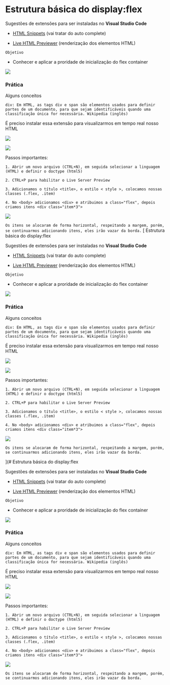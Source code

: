 # Estrutura básica do display:flex

Sugestões de extensões para ser instaladas no **Visual Studio Code**

* [HTML Snippets](https://marketplace.visualstudio.com/items?itemName=abusaidm.html-snippets) (vai tratar do auto complete)

* [Live HTML Previewer](https://marketplace.visualstudio.com/items?itemName=hdg.live-html-previewer) (renderização dos elementos HTML)

`Objetivo`

  * Conhecer e aplicar a proridade de inicialização do flex container

![](https://imgur.com/DHAFDFU.jpg)


### Prática

Alguns conceitos

    div: Em HTML, as tags div e span são elementos usados ​​para definir partes de um documento, para que sejam identificáveis ​​quando uma classificação única for necessária. Wikipedia (inglês)
    


É preciso instalar essa extensão para visualizarmos em tempo real nosso HTML

![](https://imgur.com/Bher8AI.jpg)

![](https://imgur.com/BWCB16j.jpg)

Passos importantes:

    1. Abrir um novo arquivo (CTRL+N), em seguida selecionar a linguagem (HTML) e definir o doctype (html5)
    
    2. CTRL+P para habilitar o Live Server Preview
    
    3. Adicionamos o título <title>, o estilo < style >, colocamos nossas classes (.flex, .item)
    
    4. No <body> adicionamos <div> e atribuimos a class="flex", depois criamos itens <div class="item*3">
    
  ![](https://imgur.com/uEuWags.jpg)
  
  `Os itens se alocaram de forma horizontal, respeitando a margem, porém, se continuarmos adicionando itens, eles irão vazar da borda.` [ Estrutura básica do display:flex

Sugestões de extensões para ser instaladas no **Visual Studio Code**

* [HTML Snippets](https://marketplace.visualstudio.com/items?itemName=abusaidm.html-snippets) (vai tratar do auto complete)

* [Live HTML Previewer](https://marketplace.visualstudio.com/items?itemName=hdg.live-html-previewer) (renderização dos elementos HTML)

`Objetivo`

  * Conhecer e aplicar a proridade de inicialização do flex container

![](https://imgur.com/DHAFDFU.jpg)


### Prática

Alguns conceitos

    div: Em HTML, as tags div e span são elementos usados ​​para definir partes de um documento, para que sejam identificáveis ​​quando uma classificação única for necessária. Wikipedia (inglês)
    


É preciso instalar essa extensão para visualizarmos em tempo real nosso HTML

![](https://imgur.com/Bher8AI.jpg)

![](https://imgur.com/BWCB16j.jpg)

Passos importantes:

    1. Abrir um novo arquivo (CTRL+N), em seguida selecionar a linguagem (HTML) e definir o doctype (html5)
    
    2. CTRL+P para habilitar o Live Server Preview
    
    3. Adicionamos o título <title>, o estilo < style >, colocamos nossas classes (.flex, .item)
    
    4. No <body> adicionamos <div> e atribuimos a class="flex", depois criamos itens <div class="item*3">
    
  ![](https://imgur.com/uEuWags.jpg)
  
  `Os itens se alocaram de forma horizontal, respeitando a margem, porém, se continuarmos adicionando itens, eles irão vazar da borda.` 
  
  
  ](# Estrutura básica do display:flex

Sugestões de extensões para ser instaladas no **Visual Studio Code**

* [HTML Snippets](https://marketplace.visualstudio.com/items?itemName=abusaidm.html-snippets) (vai tratar do auto complete)

* [Live HTML Previewer](https://marketplace.visualstudio.com/items?itemName=hdg.live-html-previewer) (renderização dos elementos HTML)

`Objetivo`

  * Conhecer e aplicar a proridade de inicialização do flex container

![](https://imgur.com/DHAFDFU.jpg)


### Prática

Alguns conceitos

    div: Em HTML, as tags div e span são elementos usados ​​para definir partes de um documento, para que sejam identificáveis ​​quando uma classificação única for necessária. Wikipedia (inglês)
    


É preciso instalar essa extensão para visualizarmos em tempo real nosso HTML

![](https://imgur.com/Bher8AI.jpg)

![](https://imgur.com/BWCB16j.jpg)

Passos importantes:

    1. Abrir um novo arquivo (CTRL+N), em seguida selecionar a linguagem (HTML) e definir o doctype (html5)
    
    2. CTRL+P para habilitar o Live Server Preview
    
    3. Adicionamos o título <title>, o estilo < style >, colocamos nossas classes (.flex, .item)
    
    4. No <body> adicionamos <div> e atribuimos a class="flex", depois criamos itens <div class="item*3">
    
  ![](https://imgur.com/uEuWags.jpg)
  
  `Os itens se alocaram de forma horizontal, respeitando a margem, porém, se continuarmos adicionando itens, eles irão vazar da borda.` 
  
  